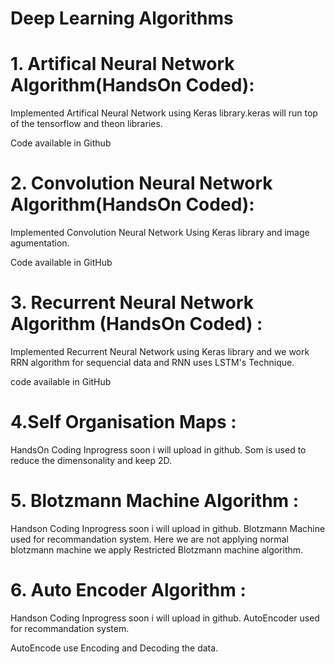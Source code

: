 # Deep Learning Algorithms


# 1. Artifical Neural Network Algorithm(HandsOn Coded):  

  Implemented Artifical Neural Network using Keras library.keras will run top of the tensorflow and theon libraries.
  
  Code available in Github
  
# 2. Convolution Neural Network Algorithm(HandsOn Coded):

  Implemented Convolution Neural Network Using Keras library and image agumentation. 
  
  Code available in GitHub

# 3. Recurrent Neural Network Algorithm (HandsOn Coded) :

 Implemented Recurrent Neural Network using Keras library and we work RRN algorithm for sequencial data and RNN uses LSTM's Technique.
 
 code available in GitHub
 
# 4.Self Organisation Maps :

 HandsOn Coding Inprogress soon i will upload in github. Som is used to reduce the dimensonality and keep 2D.
 
# 5. Blotzmann Machine Algorithm :

 Handson Coding Inprogress soon i will upload in github. Blotzmann Machine used for recommandation system. Here we are not applying normal blotzmann machine we apply Restricted Blotzmann machine algorithm.
 
# 6. Auto Encoder Algorithm :
 
  Handson Coding Inprogress soon i will upload in github. AutoEncoder used for recommandation system.
  
  AutoEncode use Encoding and Decoding the data.
